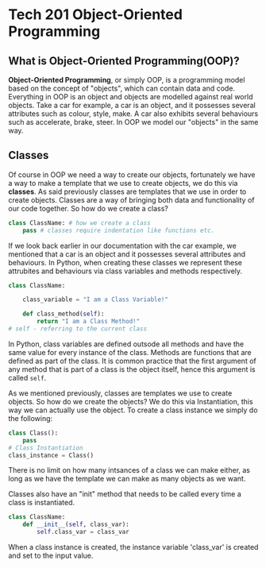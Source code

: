 # Tech 201 Object-Oriented Programming
## What is Object-Oriented Programming(OOP)?
**Object-Oriented Programming**, or simply OOP, is a programming model based on the concept of "objects", which can contain data and code.
Everything in OOP is an object and objects are modelled against real world objects.
Take a car for example, a car is an object, and it possesses several attributes such as colour, style, make. A car also exhibits several behaviours such as accelerate, brake, steer.
In OOP we model our "objects" in the same way.
## Classes
Of course in OOP we need a way to create our objects, fortunately we have a way to make a template that we use to create objects, we do this via **classes**.
As said previously classes are templates that we use in order to create objects.
Classes are a way of bringing both data and functionality of our code together. So how do we create a class?
```python
class ClassName: # how we create a class
    pass # classes require indentation like functions etc.
```
If we look back earlier in our documentation with the car example, we mentioned that a car is an object and it possesses several attributes and behaviours. In Python, when creating these classes we represent these attrubites and behaviours via class variables and methods respectively.
```Python
class ClassName:

    class_variable = "I am a Class Variable!"

    def class_method(self):
        return "I am a Class Method!"
# self - referring to the current class
```
In Python, class variables are defined outsode all methods and have the same value for every instance of the class. Methods are functions that are defined as part of the class. It is common practice that the first argument of any method that is part of a class is the object itself, hence this argument is called `self`.

As we mentioned previously, classes are templates we use to create objects. So how do we create the objects? We do this via Instantiation, this way we can actually use the object. To create a class instance we simply do the following:
```Python
class Class():
    pass
# Class Instantiation
class_instance = Class()
```
There is no limit on how many intsances of a class we can make either, as long as we have the template we can make as many objects as we want.

Classes also have an "init" method that needs to be called every time a class is instantiated. 
```Python
class ClassName:
    def __init__(self, class_var):
        self.class_var = class_var
```
When a class instance is created, the instance variable 'class_var' is created and set to the input value.